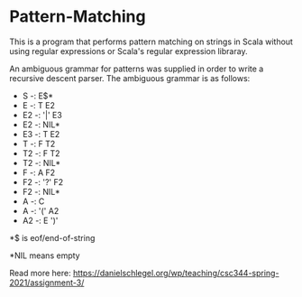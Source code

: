 # Pattern-Matching
This is a program that performs pattern matching on strings in Scala without using regular expressions or Scala's regular expression libraray.

An ambiguous grammar for patterns was supplied in order to write a recursive descent parser.
The ambiguous grammar is as follows:

<ul>
  <li>S  -: E$*</li>
  <li>E  -: T E2</li>
  <li>E2 -: '|' E3</li>
  <li>E2 -: NIL*</li>
  <li>E3 -: T E2</li>
  <li>T  -: F T2</li>
  <li>T2 -: F T2</li>
  <li>T2 -: NIL*</li>
  <li>F  -: A F2</li>
  <li>F2 -: '?' F2</li>
  <li>F2 -: NIL*</li>
  <li>A  -: C</li>
  <li>A  -: '(' A2</li>
  <li>A2 -: E ')'</li>
</ul>

*$ is eof/end-of-string

*NIL means empty


Read more here: https://danielschlegel.org/wp/teaching/csc344-spring-2021/assignment-3/
